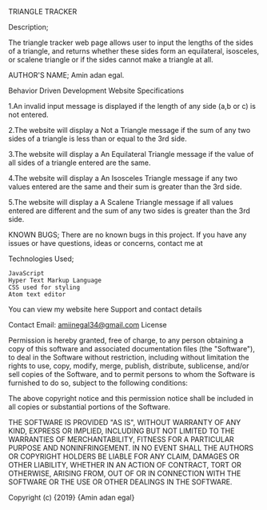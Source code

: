 TRIANGLE TRACKER

Description;

The triangle tracker web page allows user to input the lengths of the sides of a triangle, and returns whether these sides form an equilateral, isosceles, or scalene triangle or if the sides cannot make a triangle at all.

AUTHOR'S NAME;
    Amin adan egal.


Behavior Driven Development
Website Specifications

1.An invalid input message is displayed if the length of any side (a,b or c) is not entered.

2.The website will display a Not a Triangle message if the sum of any two sides of a triangle is less than or equal to the 3rd side.

3.The website will display a An Equilateral Triangle message if the value of all sides of a triangle entered are the same.

4.The website will display a An Isosceles Triangle message if any two values entered are the same and their sum is greater than the 3rd side.

5.The website will display a A Scalene Triangle message if all values entered are different and the sum of any two sides is greater than the 3rd side.

KNOWN BUGS;
There are no known bugs in this project. If you have any issues or have questions, ideas or concerns, contact me at

Technologies Used;

    JavaScript
    Hyper Text Markup Language
    CSS used for styling
    Atom text editor

You can view my website here
Support and contact details

Contact Email: amiinegal34@gmail.com
License

Permission is hereby granted, free of charge, to any person obtaining a copy of this software and associated documentation files (the "Software"), to deal in the Software without restriction, including without limitation the rights to use, copy, modify, merge, publish, distribute, sublicense, and/or sell copies of the Software, and to permit persons to whom the Software is furnished to do so, subject to the following conditions:

The above copyright notice and this permission notice shall be included in all copies or substantial portions of the Software.

THE SOFTWARE IS PROVIDED "AS IS", WITHOUT WARRANTY OF ANY KIND, EXPRESS OR IMPLIED, INCLUDING BUT NOT LIMITED TO THE WARRANTIES OF MERCHANTABILITY, FITNESS FOR A PARTICULAR PURPOSE AND NONINFRINGEMENT. IN NO EVENT SHALL THE AUTHORS OR COPYRIGHT HOLDERS BE LIABLE FOR ANY CLAIM, DAMAGES OR OTHER LIABILITY, WHETHER IN AN ACTION OF CONTRACT, TORT OR OTHERWISE, ARISING FROM, OUT OF OR IN CONNECTION WITH THE SOFTWARE OR THE USE OR OTHER DEALINGS IN THE SOFTWARE.

Copyright (c) {2019} {Amin adan egal}
